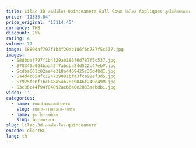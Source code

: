 ```yaml
---
title: Lilac 3D ดอกไม้โบว์ Quinceanera Ball Gown ปิดไหล่ Appliques ลูกไม้ที่กําหนดเองรัดตัว Vestidos De XV Anos
price: '11335.84'
price_original: '15114.45'
currency: THB
discount: 25%
rating: 4
volume: 77
image: S880daf797f1b4f29ab186f6d787f5c537.jpg
images:
  - S880daf797f1b4f29ab186f6d787f5c537.jpg
  - S78345a064baa42f7abcba84d522c47ebV.jpg
  - Scdba663c02ae4e318a4469425c36d48dI.jpg
  - Sa4d4c654fc124729891bfa3fca92ef3dS.jpg
  - S7925fc0f1bc048a5ab78c9046f249e49M.jpg
  - S3c36c44f94f84892ac66a0e2833aebdbi.jpg
video: ''
categories:
  - name: งานแต่งงานและกิจกรรม
    slug: งานแต-งงานและก-จกรรม
  - name: ชุด โอกาสพิเศษ
    slug: โอกาสพ-เศษ
slug: lilac-3d-ดอกไม-โบว-quinceanera
encode: olortBC
lang: th
---
```

  